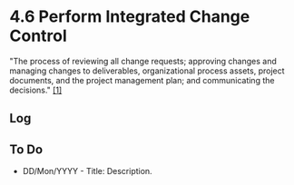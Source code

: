 # 4.6 Perform Integrated Change Control

"The process of reviewing all change requests; approving changes and managing
changes to deliverables, organizational process assets, project documents, and
the project management plan; and communicating the decisions."
[[1]](../home.md#references)

## Log

## To Do

- DD/Mon/YYYY - Title: Description.
